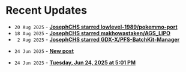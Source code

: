 # Recent Updates

<!-- stackoverflow-feed start -->
<!-- stackoverflow-feed end -->
<!-- github-feed start -->
- `20 Aug 2025` - **[JosephCHS starred lowlevel-1989/pokemmo-port](/lowlevel-1989/pokemmo-port)**
- `18 Aug 2025` - **[JosephCHS starred makhowastaken/AGS_LIPO](/makhowastaken/AGS_LIPO)**
- ` 2 Aug 2025` - **[JosephCHS starred GDX-X/PFS-BatchKit-Manager](/GDX-X/PFS-BatchKit-Manager)**
<!-- github-feed end -->
<!-- bearblog-feed start -->
- `24 Jun 2025` - **[New post](https://joechs.bearblog.dev/new-post/)**
<!-- bearblog-feed end -->
<!-- listedto-feed start -->
- `24 Jun 2025` - **[Tuesday, Jun 24, 2025 at 5:01 PM](https://listed.to/@joechs/62947/tuesday-jun-24-2025-at-5-01-pm)**
<!-- listedto-feed end -->